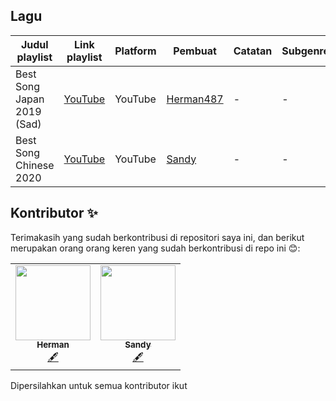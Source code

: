 ## Lagu

| Judul playlist | Link playlist | Platform | Pembuat | Catatan | Subgenre |
| -------------- | ------------- | -------- | ------- | ------- | -------- |
| Best Song Japan 2019 (Sad) | [YouTube](https://www.youtube.com/watch?v=UIyL1jI7Xwc) | YouTube | [Herman487](https://github.com/herman487) | - | - |
| Best Song Chinese 2020 | [YouTube](https://www.youtube.com/watch?v=J0lvutJZAaU) | YouTube | [Sandy](https://github.com/sandy129) | - | - |




## Kontributor ✨

Terimakasih yang sudah berkontribusi di repositori saya ini, dan berikut merupakan orang orang keren yang sudah berkontribusi di repo ini 😊:

<table>
  <tr>
<td align="center"><a href="https://github.com/herman487"><img src="https://avatars2.githubusercontent.com/u/72329908?s=96&v=4" width="120px;" alt=""/><br /><sub><b>Herman</b></sub></a><br /><a href="#content-herman487" title="Content">🖋</a></td>
   <td align="center"><a href="https://github.com/sandy129"><img src="https://avatars0.githubusercontent.com/u/72330007?s=96&v=4" width="120px;" alt=""/><br /><sub><b>Sandy</b></sub></a><br /><a href="#content-sandy129" title="Content">🖋</a></td> 
  </tr>
</table>

Dipersilahkan untuk semua kontributor ikut

